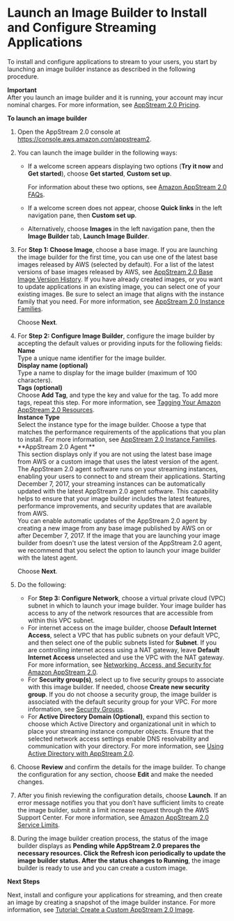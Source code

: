 # Launch an Image Builder to Install and Configure Streaming Applications<a name="tutorial-image-builder-create"></a>

 To install and configure applications to stream to your users, you start by launching an image builder instance as described in the following procedure\.

**Important**  
After you launch an image builder and it is running, your account may incur nominal charges\. For more information, see [AppStream 2\.0 Pricing](https://aws.amazon.com/appstream2/pricing/)\.

**To launch an image builder**

1. Open the AppStream 2\.0 console at [https://console\.aws\.amazon\.com/appstream2](https://console.aws.amazon.com/appstream2)\.

1. You can launch the image builder in the following ways: 
   + If a welcome screen appears displaying two options \(**Try it now** and **Get started**\), choose **Get started**, **Custom set up**\. 

     For information about these two options, see [Amazon AppStream 2\.0 FAQs](https://aws.amazon.com/appstream2/faqs/)\.
   + If a welcome screen does not appear, choose **Quick links** in the left navigation pane, then **Custom set up**\. 
   + Alternatively, choose **Images** in the left navigation pane, then the **Image Builder** tab, **Launch Image Builder**\.

1. For **Step 1: Choose Image**, choose a base image\. If you are launching the image builder for the first time, you can use one of the latest base images released by AWS \(selected by default\)\. For a list of the latest versions of base images released by AWS, see [AppStream 2\.0 Base Image Version History](base-image-version-history.md)\. If you have already created images, or you want to update applications in an existing image, you can select one of your existing images\. Be sure to select an image that aligns with the instance family that you need\. For more information, see [AppStream 2\.0 Instance Families](instance-types.md)\.

   Choose **Next**\.

1. For **Step 2: Configure Image Builder**, configure the image builder by accepting the default values or providing inputs for the following fields:   
**Name**  
Type a unique name identifier for the image builder\.  
**Display name \(optional\)**  
Type a name to display for the image builder \(maximum of 100 characters\)\.  
**Tags \(optional\)**  
Choose **Add Tag**, and type the key and value for the tag\. To add more tags, repeat this step\. For more information, see [Tagging Your Amazon AppStream 2\.0 Resources](tagging-basic.md)\.  
**Instance Type**  
Select the instance type for the image builder\. Choose a type that matches the performance requirements of the applications that you plan to install\. For more information, see [AppStream 2\.0 Instance Families](instance-types.md)\.  
**AppStream 2\.0 Agent **  
This section displays only if you are not using the latest base image from AWS or a custom image that uses the latest version of the agent\.  
The AppStream 2\.0 agent software runs on your streaming instances, enabling your users to connect to and stream their applications\. Starting December 7, 2017, your streaming instances can be automatically updated with the latest AppStream 2\.0 agent software\. This capability helps to ensure that your image builder includes the latest features, performance improvements, and security updates that are available from AWS\.   
You can enable automatic updates of the AppStream 2\.0 agent by creating a new image from any base image published by AWS on or after December 7, 2017\. If the image that you are launching your image builder from doesn't use the latest version of the AppStream 2\.0 agent, we recommend that you select the option to launch your image builder with the latest agent\. 

   Choose **Next**\.

1. Do the following:
   + For **Step 3: Configure Network**, choose a virtual private cloud \(VPC\) subnet in which to launch your image builder\. Your image builder has access to any of the network resources that are accessible from within this VPC subnet\. 
   + For internet access on the image builder, choose **Default Internet Access**, select a VPC that has public subnets on your default VPC, and then select one of the public subnets listed for **Subnet**\. If you are controlling internet access using a NAT gateway, leave **Default Internet Access** unselected and use the VPC with the NAT gateway\. For more information, see [Networking, Access, and Security for Amazon AppStream 2\.0](managing-network.md)\. 
   + For **Security group\(s\)**, select up to five security groups to associate with this image builder\. If needed, choose **Create new security group**\. If you do not choose a security group, the image builder is associated with the default security group for your VPC\. For more information, see [Security Groups](managing-network.md#managing-network-security-groups)\.
   + For **Active Directory Domain \(Optional\)**, expand this section to choose which Active Directory and organizational unit in which to place your streaming instance computer objects\. Ensure that the selected network access settings enable DNS resolvability and communication with your directory\. For more information, see [Using Active Directory with AppStream 2\.0](active-directory.md)\.

1. Choose **Review** and confirm the details for the image builder\. To change the configuration for any section, choose **Edit** and make the needed changes\.

1. After you finish reviewing the configuration details, choose **Launch**\. If an error message notifies you that you don’t have sufficient limits to create the image builder, submit a limit increase request through the AWS Support Center\. For more information, see [Amazon AppStream 2\.0 Service Limits](limits.md)\.

1. During the image builder creation process, the status of the image builder displays as **Pending **while AppStream 2\.0 prepares the necessary resources\. Click the **Refresh** icon periodically to update the image builder status\. After the status changes to** Running**, the image builder is ready to use and you can create a custom image\.

**Next Steps**

Next, install and configure your applications for streaming, and then create an image by creating a snapshot of the image builder instance\. For more information, see [Tutorial: Create a Custom AppStream 2\.0 Image](tutorial-image-builder.md)\.